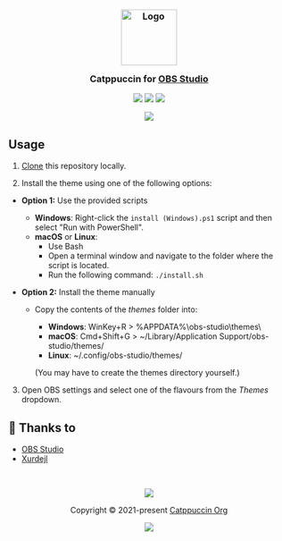 <h3 align="center">
	<img src="https://raw.githubusercontent.com/catppuccin/catppuccin/main/assets/logos/exports/1544x1544_circle.png" width="100" alt="Logo"/><br/>
	<img src="https://raw.githubusercontent.com/catppuccin/catppuccin/main/assets/misc/transparent.png" height="30" width="0px"/>
	Catppuccin for <a href="https://github.com/obsproject/obs-studio">OBS Studio</a>
	<img src="https://raw.githubusercontent.com/catppuccin/catppuccin/main/assets/misc/transparent.png" height="30" width="0px"/>
</h3>

<p align="center">
	<a href="https://github.com/catppuccin/obs/stargazers"><img src="https://img.shields.io/github/stars/catppuccin/obs?colorA=363a4f&colorB=b7bdf8&style=for-the-badge"></a>
	<a href="https://github.com/catppuccin/obs/issues"><img src="https://img.shields.io/github/issues/catppuccin/obs?colorA=363a4f&colorB=f5a97f&style=for-the-badge"></a>
	<a href="https://github.com/catppuccin/obs/contributors"><img src="https://img.shields.io/github/contributors/catppuccin/obs?colorA=363a4f&colorB=a6da95&style=for-the-badge"></a>
</p>

<p align="center">
	<img src="assets/screenshot.webp"/>
</p>

## Usage

1. [Clone](https://github.com/catppuccin/obs/archive/refs/heads/main.zip) this repository locally.

2. Install the theme using one of the following options:

  - **Option 1:** Use the provided scripts
    - **Windows**: Right-click the `install (Windows).ps1` script and then select "Run with PowerShell".
    - **macOS** or **Linux**:
      - Use Bash
      - Open a terminal window and navigate to the folder where the script is located.
      - Run the following command: `./install.sh`
        
  - **Option 2:** Install the theme manually
    - Copy the contents of the *themes* folder into:
        - **Windows**: WinKey+R > %APPDATA%\obs-studio\themes\
        - **macOS**: Cmd+Shift+G > ~/Library/Application Support/obs-studio/themes/
        - **Linux**: ~/.config/obs-studio/themes/

      (You may have to create the themes directory yourself.)

3. Open OBS settings and select one of the flavours from the *Themes* dropdown.

## 💝 Thanks to

- [OBS Studio](https://github.com/obsproject/obs-studio/tree/master/UI/data/themes)
- [Xurdejl](https://github.com/Xurdejl)

&nbsp;

<p align="center">
	<img src="https://raw.githubusercontent.com/catppuccin/catppuccin/main/assets/footers/gray0_ctp_on_line.svg?sanitize=true" />
</p>

<p align="center">
	Copyright &copy; 2021-present <a href="https://github.com/catppuccin" target="_blank">Catppuccin Org</a>
</p>

<p align="center">
	<a href="https://github.com/catppuccin/catppuccin/blob/main/LICENSE"><img src="https://img.shields.io/static/v1.svg?style=for-the-badge&label=License&message=MIT&logoColor=d9e0ee&colorA=363a4f&colorB=b7bdf8"/></a>
</p>
